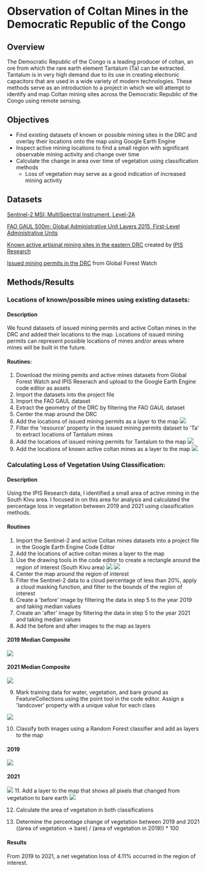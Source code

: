 # Observation of Coltan Mines in the Democratic Republic of the Congo

## Overview

The Democratic Republic of the Congo is a leading producer of coltan, an ore from which the rare earth element Tantalum (Ta) can be extracted. Tantalum is in very high demand due to its use in creating electronic capacitors that are used in a wide variety of modern technologies. These methods serve as an introduction to a project in which we will attempt to identify and map Coltan mining sites across the Democratic Republic of the Congo using remote sensing.

## Objectives

+ Find existing datasets of known or possible mining sites in the DRC and overlay their locations onto the map using Google Earth Engine
+ Inspect active mining locations to find a small region with significant observable mining activity and change over time
+ Calculate the change in area over time of vegetation using classification methods
	+ Loss of vegetation may serve as a good indication of increased mining activity
	
## Datasets

[Sentinel-2 MSI: MultiSpectral Instrument, Level-2A](https://developers.google.com/earth-engine/datasets/catalog/COPERNICUS_S2_SR#description)


[FAO GAUL 500m: Global Administrative Unit Layers 2015, First-Level Administrative Units](https://developers.google.com/earth-engine/datasets/catalog/FAO_GAUL_2015_level1?hl=en)


[Known active artisinal mining sites in the eastern DRC](http://geo.ipisresearch.be/geoserver/web/wicket/bookmarkable/org.geoserver.web.demo.MapPreviewPage?0)  created by [IPIS Research](https://ipisresearch.be/home/maps-data/open-data/)


[Issued mining permits in the DRC](https://data.globalforestwatch.org/datasets/gfw::democratic-republic-of-the-congo-mining-permits/about) from Global Forest Watch

## Methods/Results

### Locations of known/possible mines using existing datasets:

#### Description

We found datasets of issued mining permits and active Coltan mines in the DRC and added their locations to the map. Locations of issued mining permits can represent possible locations of mines and/or areas where mines will be built in the future.

#### Routines:
                
1. Download the mining pemits and active mines datasets from Global Forest Watch and IPIS Reserach and upload to the Google Earth Engine code editor as assets
2. Import the datasets into the project file
3. Import the FAO GAUL dataset
4. Extract the geometry of the DRC by filtering the FAO GAUL dataset
5. Center the map around the DRC
6. Add the locations of issued mining permits as a layer to the map
![](https://github.com/CordulaRobinson/GEE/blob/main/raymondeah/congo/drc_coltan_mine_observation/images/issued_mining_permits.PNG)
7. Filter the 'resource' property in the issued mining permits dataset to 'Ta' to extract locations of Tantalum mines
8. Add the locations of issued mining permits for Tantalum to the map
![](https://github.com/CordulaRobinson/GEE/blob/main/raymondeah/congo/drc_coltan_mine_observation/images/issued_mining_permits_ta.png)
9. Add the locations of known active coltan mines as a layer to the map
![](https://github.com/CordulaRobinson/GEE/blob/main/raymondeah/congo/drc_coltan_mine_observation/images/active_mines.png)
                

### Calculating Loss of Vegetation Using Classification:

#### Description

Using the IPIS Research data, I identified a small area of active mining in the South Kivu area. I focused in on this area for analysis and calculated the percentage loss in vegetation between 2019 and 2021 using classification methods.

#### Routines
                
1. Import the Sentinel-2 and active Coltan mines datasets into a project file in the Google Earth Engine Code Editor
2. Add the locations of active coltan mines a layer to the map
3. Use the drawing tools in the code editor to create a rectangle around the region of interest (South Kivu area)
![](https://github.com/CordulaRobinson/GEE/blob/main/raymondeah/congo/drc_coltan_mine_observation/images/roi1.PNG)
![](https://github.com/CordulaRobinson/GEE/blob/main/raymondeah/congo/drc_coltan_mine_observation/images/roi2.PNG)
4. Center the map around the region of interest
5. Filter the Sentinel-2 data to a cloud percentage of less than 20%, apply a cloud masking function, and filter to the bounds of the region of interest
6. Create a 'before' image by filtering the data in step 5 to the year 2019 and taking median values
7. Create an 'after' image by filtering the data in step 5 to the year 2021 and taking median values
8. Add the before and after images to the map as layers
#### 2019 Median Composite
![](https://github.com/CordulaRobinson/GEE/blob/main/raymondeah/drc/drc_coltan_mine_observation/images/2019_median.PNG)

#### 2021 Median Composite
![](https://github.com/CordulaRobinson/GEE/blob/main/raymondeah/drc/drc_coltan_mine_observation/images/2021_median.PNG)

9. Mark training data for water, vegetation, and bare ground as FeatureCollections using the point tool in the code editor. Assign a 'landcover' property with a unique value for each class

![](https://github.com/CordulaRobinson/GEE/blob/main/raymondeah/drc/drc_coltan_mine_observation/images/training.PNG)

10. Classify both images using a Random Forest classifier and add as layers to the map
#### 2019
![](https://github.com/CordulaRobinson/GEE/blob/main/raymondeah/drc/drc_coltan_mine_observation/images/2019_classified.png)
#### 2021
![](https://github.com/CordulaRobinson/GEE/blob/main/raymondeah/drc/drc_coltan_mine_observation/images/2021_classified.png)
11. Add a layer to the map that shows all pixels that changed from vegetation to bare earth
![](https://github.com/CordulaRobinson/GEE/blob/main/raymondeah/drc/drc_coltan_mine_observation/images/v_to_b.PNG)

12. Calculate the area of vegetation in both classifications

13. Determine the percentage change of vegetation between 2019 and 2021 ((area of vegetation -> bare) / (area of vegetation in 2019)) * 100
                
#### Results

From 2019 to 2021, a net vegetation loss of 4.11% occurred in the region of interest.
